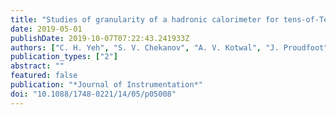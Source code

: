 ```yaml
---
title: "Studies of granularity of a hadronic calorimeter for tens-of-TeV jets at a 100 TeV pp collider"
date: 2019-05-01
publishDate: 2019-10-07T07:22:43.241933Z
authors: ["C. H. Yeh", "S. V. Chekanov", "A. V. Kotwal", "J. Proudfoot", "S. Sen", "N. V. Tran", "S. S. Yu"]
publication_types: ["2"]
abstract: ""
featured: false
publication: "*Journal of Instrumentation*"
doi: "10.1088/1748-0221/14/05/p05008"
---
```


